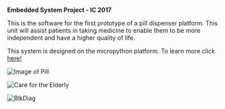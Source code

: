 **Embedded System Project - IC 2017**

This is the software for the first prototype of a pill dispenser platform. This unit will assist patients in taking medicine to enable them to be more independent and have a higher quality of life.

This system is designed on the micropython platform. To learn more click [here!](www.micropython.org)

![Image of Pill](https://cdn.pixabay.com/photo/2015/10/01/00/50/pills-dispenser-966334_960_720.png)

![Care for the Elderly](https://cdn.pixabay.com/photo/2016/07/12/06/22/background-1511499_960_720.jpg)

![BlkDiag](https://raw.githubusercontent.com/timkchan/practiceReminder/master/README_Material/BLKDiag.png)

